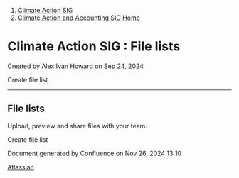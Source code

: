 1. [Climate Action SIG](index.html)
2. [Climate Action and Accounting SIG Home](Climate-Action-and-Accounting-SIG-Home_19005445.html)

# Climate Action SIG : File lists

Created by Alex Ivan Howard on Sep 24, 2024

Create file list

* * *

## File lists

Upload, preview and share files with your team.

Create file list

Document generated by Confluence on Nov 26, 2024 13:10

[Atlassian](http://www.atlassian.com/)
